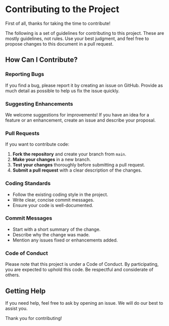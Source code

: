 
# Contributing to the Project

First of all, thanks for taking the time to contribute!

The following is a set of guidelines for contributing to this project. These are mostly guidelines, not rules. Use your best judgment, and feel free to propose changes to this document in a pull request.

## How Can I Contribute?

### Reporting Bugs

If you find a bug, please report it by creating an issue on GitHub. Provide as much detail as possible to help us fix the issue quickly.

### Suggesting Enhancements

We welcome suggestions for improvements! If you have an idea for a feature or an enhancement, create an issue and describe your proposal.

### Pull Requests

If you want to contribute code:

1. **Fork the repository** and create your branch from `main`.
2. **Make your changes** in a new branch.
3. **Test your changes** thoroughly before submitting a pull request.
4. **Submit a pull request** with a clear description of the changes.

### Coding Standards

- Follow the existing coding style in the project.
- Write clear, concise commit messages.
- Ensure your code is well-documented.

### Commit Messages

- Start with a short summary of the change.
- Describe why the change was made.
- Mention any issues fixed or enhancements added.

### Code of Conduct

Please note that this project is under a Code of Conduct. By participating, you are expected to uphold this code. Be respectful and considerate of others.

## Getting Help

If you need help, feel free to ask by opening an issue. We will do our best to assist you.

Thank you for contributing!
